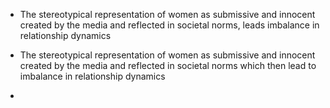 
- The stereotypical representation of women as submissive and innocent created by the media and reflected in societal norms, leads imbalance in relationship dynamics 

- The stereotypical representation of women as submissive and innocent created by the media and reflected in societal norms which then lead to imbalance in relationship dynamics 

- 